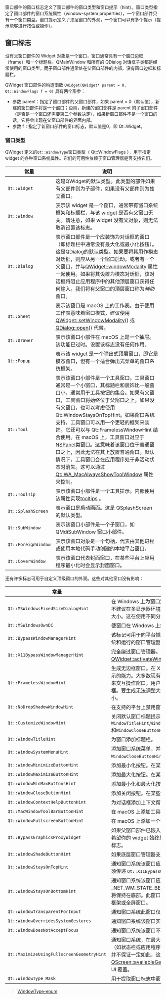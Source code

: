窗口部件的窗口标志定义了窗口部件的窗口类型和窗口提示（hint）。窗口类型指定了窗口部件的窗口系统属性（window-system properties），一个窗口部件只有一个窗口类型。窗口提示定义了顶层窗口的外观，一个窗口可以有多个提示（提示能够进行按位或操作）。

## 窗口标志
没有父窗口部件的 Widget 对象是一个窗口，窗口通常具有一个窗口边框（frame）和一个标题栏。QMainWindow 和所有的 QDialog 对话框子类都是经常使用的窗口类型。而子窗口部件通常处在父窗口部件的内部，没有窗口边框和标题栏。

QWidget 窗口部件的构造函数 `QWidget(QWidget* parent = 0, Qt::WindowFlags f = 0)` 具有两个形参：
+ 参数 parent：指定了窗口部件的父窗口部件，如果 parent = 0（默认值），新建的窗口部件将是一个窗口；否则，新建的窗口部件是 parent 的子窗口部件（是否是一个窗口还需要第二个参数决定），如果新窗口部件不是一个窗口的话，它将会出现在父窗口部件的界面内部。
+ 参数 f：指定了新窗口部件的窗口标志，默认值是0，即 Qt::Widget。

### 窗口类型
QWidget 定义的`Qt::WindowType`窗口类型（ Qt::WindowFlags ），用于指定 widget 的各种窗口系统属性。它们的可用性依赖于窗口管理器是否支持它们。



| 常量                | 说明                                                         |
| ------------------- | ------------------------------------------------------------ |
| `Qt::Widget`        | 这是QWidget的默认类型。此类型的部件如果有父部件则为子部件，如果没有父部件则为独立窗口。 |
| `Qt::Window`        | 表示该 widget 是一个窗口，通常带有窗口系统框架和标题栏，与该 widget 是否有父窗口无关。请注意，如果 widget 没有父对象，则无法取消设置该标志。 |
| `Qt::Dialog`        | 表示窗口部件是一个应装饰为对话框的窗口（即标题栏中通常没有最大化或最小化按钮）。这是QDialog的默认类型。如果要将其用作模态对话框，则应从另一个窗口启动，或者有一个父窗口，并与[QWidget::windowModality](https://doc.qt.io/qt-6/zh/qwidget.html#windowModality-prop) 属性一起使用。如果将其设置为模态对话框，该对话框将阻止应用程序中的其他顶层窗口获得任何输入。我们将有父窗口的顶层窗口称为*辅助*窗口。 |
| `Qt::Sheet`         | 表示该窗口是 macOS 上的工作表。由于使用工作表意味着窗口模式，建议使用[QWidget::setWindowModality](https://doc.qt.io/qt-6/zh/qwidget.html#windowModality-prop)() 或[QDialog::open](https://doc.qt.io/qt-6/zh/qdialog.html#open)() 代替。 |
| `Qt::Drawer`        | 表示该窗口小部件在 macOS 上是一个抽屉。该功能已过时。设置该标志没有任何作用。 |
| `Qt::Popup`         | 表示该 widget 是一个弹出式顶层窗口，即它是模态窗口，但有一个适合弹出式菜单的窗口系统框架。 |
| `Qt::Tool`          | 表示该窗口小部件是一个工具窗口。工具窗口通常是一个小窗口，其标题栏和装饰比一般窗口小，通常用于工具按钮的集合。如果有父窗口，工具窗口将始终位于父窗口之上。如果没有父窗口，也可以考虑使用 Qt::WindowStaysOnTopHint。如果窗口系统支持，工具窗口可以用一个更轻的框架来装饰。它还可以与 Qt::FramelessWindowHint 结合使用。在 macOS 上，工具窗口对应于[NSPanel](https://developer.apple.com/documentation/appkit/nspanel)类窗口。这意味着该窗口位于普通窗口之上，因此无法在其上放置普通窗口。默认情况下，工具窗口会在应用程序处于非活动状态时消失。这可以通过[Qt::WA_MacAlwaysShowToolWindow](https://doc.qt.io/qt-6/zh/qt.html#WidgetAttribute-enum) 属性来控制。 |
| `Qt::ToolTip`       | 表示该窗口小部件是一个工具提示。内部使用该属性实现[tooltips](https://doc.qt.io/qt-6/zh/qwidget.html#toolTip-prop) 。 |
| `Qt::SplashScreen`  | 表示窗口是启动画面。这是 QSplashScreen 的默认类型。          |
| `Qt::SubWindow`     | 表示该窗口小部件是一个子窗口，如 QMdiSubWindow 窗口小部件。  |
| `Qt::ForeignWindow` | 表示该窗口对象是一个句柄，代表由其他进程或使用本地代码手动创建的本地平台窗口。 |
| `Qt::CoverWindow`   | 表示该窗口代表封面窗口，在某些平台上应用程序最小化时会显示封面窗口。 |

还有许多标志可用于自定义顶级窗口的外观。这些对其他窗口没有影响：

| 常量                               | 说明                                                         |
| ---------------------------------- | ------------------------------------------------------------ |
| `Qt::MSWindowsFixedSizeDialogHint` | 在 Windows 上为窗口添加一个较细的对话框边框。这种样式通常用于固定大小的对话框。**注意：** 不建议在多显示器环境中使用此标记。因为在跨屏幕移动窗口时，系统会强制要求窗口保持其原始大小。这在使用不同分辨率的显示器时尤其不可取。 |
| `Qt::MSWindowsOwnDC`               | 使窗口在 Windows 上拥有自己的显示上下文。                    |
| `Qt::BypassWindowManagerHint`      | 该标记可用于向平台插件指示应禁用 "所有 "窗口管理器协议。该标记会因应用程序运行的操作系统和运行的窗口管理器而有所不同。该标记可用于获取未设置配置的本地窗口。 |
| `Qt::X11BypassWindowManagerHint`   | 完全绕过窗口管理器。这将产生一个完全不受管理的无边框窗口（也就是说，除非手动调用[QWidget::activateWindow](https://doc.qt.io/qt-6/zh/qwidget.html#activateWindow)() 否则不会有键盘输入）。 |
| `Qt::FramelessWindowHint`          | 生成无边框窗口。在 X11 上，该标记的结果取决于窗口管理器及其理解 Motif 和/或 NETWM 提示的能力。大多数现有的现代窗口管理器都能处理这个问题。**注意：** 如果窗口管理器依赖于边框来交互操作窗口，用户就无法再通过窗口系统移动或调整窗口大小，但这种副作用不应依赖于边框。要生成无法调整大小的固定窗口，请将`setMinimumSize()` 和`setMaximumSize()` 设置为相同大小。 |
| `Qt::NoDropShadowWindowHint` | 在支持的平台上禁用窗口阴影。 |
| `Qt::CustomizeWindowHint`         | 关闭默认窗口标题提示。用于自定义窗口控件。必须设置该标志才能更改`WindowTitleHint`,`WindowSystemMenuHint`,`WindowMinimizeButtonHint`,`WindowMaximizeButtonHint` 和`WindowCloseButtonHint` 标志。 |
| `Qt::WindowTitleHint`             | 为窗口添加标题栏。                                           |
| `Qt::WindowSystemMenuHint`        | 添加窗口系统菜单，并可能添加关闭按钮（例如在 Mac 上）。如果需要隐藏或显示关闭按钮，使用`WindowCloseButtonHint` 更方便。 |
| `Qt::WindowMinimizeButtonHint`    | 添加最小化按钮。在某些平台上，这需要 `Qt::WindowSystemMenuHint` 才能起作用。 |
| `Qt::WindowMaximizeButtonHint`    | 添加最大化按钮。在某些平台上，它需要 `Qt::WindowSystemMenuHint` 才能工作。 |
| `Qt::WindowMinMaxButtonsHint`     | 添加最小化和最大化按钮。在某些平台上，这需要 `Qt::WindowSystemMenuHint` 才能起作用。 |
| `Qt::WindowCloseButtonHint`       | 添加关闭按钮。在某些平台上，这意味着要使用 Qt::WindowSystemMenuHint。 |
| `Qt::WindowContextHelpButtonHint` | 为对话框添加上下文帮助按钮。在某些平台上，这需要 `Qt::WindowSystemMenuHint` 才能实现。 |
| `Qt::MacWindowToolBarButtonHint`  | 在 macOS 上添加工具栏按钮（即有工具栏的窗口右上方的长方形按钮）。 |
| `Qt::WindowFullscreenButtonHint`  | 在 macOS 上添加一个全屏按钮。                                |
| `Qt::BypassGraphicsProxyWidget`   | 如果父窗口部件已嵌入，则防止窗口及其子窗口部件自动嵌入[QGraphicsProxyWidget](https://doc.qt.io/qt-6/zh/qgraphicsproxywidget.html) 。如果你希望你的 widget 始终是桌面上的顶层 widget，无论父 widget 是否嵌入到场景中，都可以设置此标志。 |
| `Qt::WindowShadeButtonHint`       | 如果底层窗口管理器支持最小化按钮，则添加阴影按钮以替代该按钮。 |
| `Qt::WindowStaysOnTopHint`        | 通知窗口系统该窗口应位于所有其他窗口的顶部。请注意，在 X11 上的某些窗口管理器中，还必须传递 `Qt::X11BypassWindowManagerHint` 才能使该标记正常工作。 |
| `Qt::WindowStaysOnBottomHint`     | 通知窗口系统该窗口应位于所有其他窗口的底部。**注意：** 在 X11 上，该提示仅适用于支持 _NET_WM_STATE_BELOW 原子的窗口管理器。如果始终位于底部的窗口有父窗口，则父窗口也将保持在底部。此窗口提示目前尚未在 macOS 中实施。**注：** 在 Windows 上，该提示仅适用于无框架或全屏窗口。 |
| `Qt::WindowTransparentForInput`           | 通知窗口系统此窗口仅用于输出（显示内容），不接受输入。因此输入事件应像不存在一样通过。 |
| `Qt::WindowOverridesSystemGestures`       | 通知窗口系统该窗口实现了自己的手势集，系统级手势（如三指桌面切换）应被禁用。 |
| `Qt::WindowDoesNotAcceptFocus`            | 通知窗口系统该窗口不应接收输入焦点。                         |
| `Qt::MaximizeUsingFullscreenGeometryHint` | 通知窗口系统，在最大化窗口时，应尽可能使用可用的屏幕几何空间，包括可能被系统用户界面（如状态栏或应用程序启动器）覆盖的区域。这可能会导致窗口被置于这些系统用户界面之下，但并不保证一定如此，这取决于平台是否支持。启用该标记后，用户有责任将[QScreen::availableGeometry](https://doc.qt.io/qt-6/zh/qscreen.html#availableGeometry-prop)() 考虑在内，以便应用程序中任何需要用户交互的 UI 元素不被系统 UI 覆盖。 |
| `Qt::WindowType_Mask`                     | 用于提取窗口标志中窗口类型部分的掩码。                       |






> [WindowType-enum](https://doc.qt.io/qt-6/qt.html#WindowType-enum)